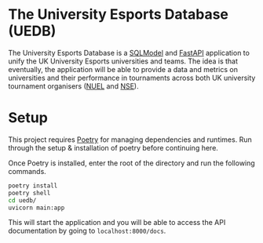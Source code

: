 # The **U**niversity **E**sports **D**ata**b**ase (UEDB)

The University Esports Database is a [SQLModel](https://sqlmodel.tiangolo.com/) and [FastAPI](https://fastapi.tiangolo.com/) application to unify the UK University Esports universities and teams. The idea is that eventually, the application will be able to provide a data and metrics on universities and their performance in tournaments across both UK university tournament organisers ([NUEL](https://thenuel.com/) and [NSE](https://nse.gg/)).

# Setup

This project requires [Poetry](https://python-poetry.org/) for managing dependencies and runtimes. Run through the setup & installation of poetry before continuing here.

Once Poetry is installed, enter the root of the directory and run the following commands.

```bash
poetry install
poetry shell
cd uedb/
uvicorn main:app
```

This will start the application and you will be able to access the API documentation by going to `localhost:8000/docs`.

